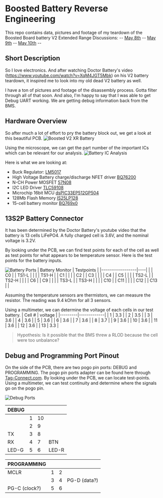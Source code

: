 # Boosted Battery Reverse Engineering
This repo contains data, pictures and footage of my teardown of the Boosted Board battery V2 Extended Range
Discussions:
-- [May 8th](https://www.reddit.com/r/boostedboards/comments/gg88ma/boosted_v2_xr_battery_teardown_here_is_the_pcb_in/) -- [May 9th](https://www.reddit.com/r/boostedboards/comments/ggvfu7/success_getting_debug_data_from_the_v2_xr_battery/) -- [May 10th](https://www.reddit.com/r/boostedboards/comments/ghdyi7/bb_v2_xr_bms_pcb_analysis/) --

## Short Description
So I love electronics. And after watching Doctor Battery's video (https://www.youtube.com/watch?v=XqM4JGT5Mbk) on his V2 battery teardown, it inspired me to look into my old dead V2 battery as well.

I have a ton of pictures and footage of the disassembly process. Gotta filter through all of that soon. And also, I'm happy to say that I was able to get Debug UART working. We are getting debug information back from the BMS.

## Hardware Overview
So after much a lot of effort to pry the battery block out, we get a look at this beautiful PCB. 
![Boosted V2 XR Battery](https://raw.githubusercontent.com/lle/boostedBattery/master/pictures/PCB/topview.JPG)

Using the microscope, we can get the part number of the important ICs which can be relevant for our analysis.
![Battery IC Analysis](https://raw.githubusercontent.com/lle/boostedBattery/master/pictures/PCB/overview.png)

Here is what we are looking at:
* Buck Regulator: [LM5017](http://www.ti.com/lit/ds/symlink/lm5017.pdf?&ts=1589157738344)
* High Voltage Battery charge/discharge NFET driver [BQ76200](http://www.ti.com/lit/ds/symlink/bq76200.pdf?&ts=1589157776395)
* N-CH Power MOSFET [57N08](https://www.infineon.com/dgdl/BSC057N08NS3G_rev2.4.pdf?folderId=db3a304313b8b5a60113cee8763b02d7&fileId=db3a30431add1d95011ae803c9345616)
* I2C LED Driver [TLC59108](http://www.ti.com/lit/ds/symlink/tlc59108.pdf?&ts=1589158260465)
* Microchip 16bit MCU [dsPIC33EP512GP504](https://www.microchip.com/wwwproducts/en/dsPIC33EP512GP504)
* 128Mb Flash Memory [IS25LP128](http://www.issi.com/WW/pdf/IS25LP128.pdf)
* 15-cell battery monitor [BQ769x0](http://www.ti.com/lit/ds/symlink/bq76940.pdf?&ts=1589158546744)

## 13S2P Battery Connector
It has been determined by the Doctor Battery's youtube video that the battery is 13 cells LiFePO4. A fully charged cell is 3.6V, and the nominal voltage is 3.2V. 

By looking under the PCB, we can find test points for each of the cell as well as test points for what appears to be temperature sensor. Here is the test points for the battery inputs.

![Battery Ports](https://raw.githubusercontent.com/lle/boostedBattery/master/pictures/PCB/batteryMon.png)
| Battery Monitor | Testpoints	|
|------------------|----|
| 		| C0	|
| TS1-L	| 		|
| 		| TS1-H |
| C1	| 		|
|		| C2	|
| C3	|		|
|		| C4	|
| C5	|		|
|		| TS2-L	|
| TS2-H	|		|
|		| C6	|
| C9	| 		|
| 		| TS3-L |
| TS3-H | 		|
| 		| C10	|
| C11	| 		|
| 		| C12	|
| C13	|		|

Assuming the temperature sensors are thermistors, we can measure the resistor. The reading was 9.4 kOhm for all 3 sensors.

Using a multimeter, we can determine the voltage of each cells in our test battery. 
| Cell #  |	voltage 	|
|---------|-------------|
| 1		| 3.3	|
| 2		| 3.5	|
| 3		| 3.6	|
| 4		| 3.6	|
| 5 	| 3.6	|
| 6		| 3.6	|
| 7		| 3.6	|
| 8		| 3.7	|
| 9		| 3.6	|
| 10	| 3.6	|
| 11	| 3.6	|
| 12	| 3.6	|
| 13	| 3.3	|

> Hypothesis: 
> Is it possible that the BMS threw a RLOD because the cell were too unbalance?

## Debug and Programming Port Pinout
On the side of the PCB, there are two pogo pin ports: DEBUG and PROGRAMMING. The pogo pin ports adapter can be found here through [Tag-Connect.com](https://www.tag-connect.com/product/tc2030-idc-6-pin-tag-connect-plug-of-nails-spring-pin-cable-with-legs). By looking under the PCB, we can locate test-points. Using a multimeter, we can test continuity and determine where the signals go on the pogo pin.

![Debug Ports](https://raw.githubusercontent.com/lle/boostedBattery/master/pictures/PCB/ports.png)

| DEBUG         |    	 |           |            |
|---------------|--------|-----------|------------| 
|               | 1      | 10        |            |
|               | 2      | 9         |            |
| TX            | 3      | 8         |            |
| RX            | 4      | 7         | BTN        |
| LED-G         | 5      | 6         | LED-R      |

| PROGRAMMING   | 	     |           |              | 
|---------------|--------|-----------|--------------|
| MCLR          | 1      | 2         |              |
|               | 3      | 4         | PG-D (data?) |
| PG-C (clock?) | 5      | 6         |              |
